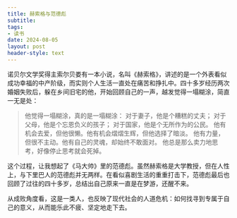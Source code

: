 ```yaml
---
title: 赫索格与范德彪
subtitle: 
tags: 
- 读书
date: 2024-08-05
layout: post
header-style: text
---
```


诺贝尔文学奖得主索尔贝娄有一本小说，名叫《赫索格》，讲述的是一个外表看似成功幸福的中产阶级，而实则个人生活一直处在痛苦和挣扎中。四十多岁经历两次婚姻失败后，躲在乡间旧宅的他，开始回顾自己的一声，越发觉得一塌糊涂，简直一无是处：

> 他觉得一塌糊涂，真的是一塌糊涂： 对于妻子，他是个糟糕的丈夫； 对于父母，他是个忘恩负义的孩子； 对于国家，他是个无所作为的公民。 他有机会去爱，但他很懒。他有机会熠熠生辉，但他选择了暗淡。 他有力量，但很不主动。他有自己的灵魂，却始终不敢面对。 他总是那么卖力地思考，好像停止思考就会死掉。

这个过程，让我想起了《马大帅》里的范德彪。虽然赫索格是大学教授，但在人性上，与下里巴人的范德彪并无两样。在看似喜剧生活的重重打击下，范德彪最后也回顾了过往的四十多岁，总结出自己原来一直是在梦游，还醒不来。

从成败角度看，这是一类人，也反映了现代社会的人道危机：如何找寻到专属于自己的意义，从而能乐此不疲、坚定地走下去。